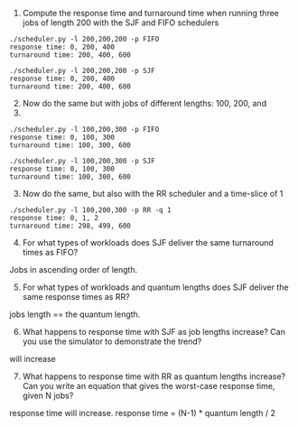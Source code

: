 1. Compute the response time and turnaround time when running
three jobs of length 200 with the SJF and FIFO schedulers

```shell
./scheduler.py -l 200,200,200 -p FIFO
response time: 0, 200, 400
turnaround time: 200, 400, 600

./scheduler.py -l 200,200,200 -p SJF
response time: 0, 200, 400
turnaround time: 200, 400, 600
```

2. Now do the same but with jobs of different lengths: 100, 200, and
300.

```shell
./scheduler.py -l 100,200,300 -p FIFO
response time: 0, 100, 300
turnaround time: 100, 300, 600

./scheduler.py -l 100,200,300 -p SJF
response time: 0, 100, 300
turnaround time: 100, 300, 600
```

3.  Now do the same, but also with the RR scheduler and a time-slice
of 1
```shell
./scheduler.py -l 100,200,300 -p RR -q 1
response time: 0, 1, 2
turnaround time: 298, 499, 600
```

4. For what types of workloads does SJF deliver the same turnaround
times as FIFO?

Jobs in ascending order of length.

5. For what types of workloads and quantum lengths does SJF deliver the same response times as RR?

jobs length == the quantum length.

6. What happens to response time with SJF as job lengths increase?
Can you use the simulator to demonstrate the trend?

will increase


7. What happens to response time with RR as quantum lengths increase? Can you write an equation that gives the worst-case response time, given N jobs?

response time will increase. 
response time = (N-1) * quantum length / 2
  